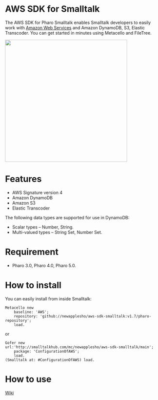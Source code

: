 AWS SDK for Smalltalk
=================

The AWS SDK for Pharo Smalltalk enables Smalltalk developers to easily work with [Amazon Web Services](http://aws.amazon.com/) and Amazon DynamoDB, S3, Elastic Transcoder. You can get started in minutes using Metacello and FileTree.

<img src="http://2.bp.blogspot.com/-3caM96eyEOM/VJ6S70lf-YI/AAAAAAAAARM/IvmnJdN0yp0/s1600/20141225howsmalltalkerworks.jpg" width="400"/>

# Features
* AWS Signature version 4
* Amazon DynamoDB
* Amazon S3
* Elastic Transcoder

The following data types are supported for use in DynamoDB:

* Scalar types – Number, String.
* Multi-valued types – String Set, Number Set.

# Requirement
  - Pharo 3.0, Pharo 4.0, Pharo 5.0.

# How to install

You can easily install from inside Smalltalk:

```smalltalk
Metacello new
    baseline: 'AWS';
    repository: 'github://newapplesho/aws-sdk-smalltalk:v1.7/pharo-repository';
    load.
```

or 

```smalltalk
Gofer new
url:'http://smalltalkhub.com/mc/newapplesho/aws-sdk-smalltalk/main';
    package: 'ConfigurationOfAWS';
    load.
(Smalltalk at: #ConfigurationOfAWS) load.
```

# How to use
[Wiki](https://github.com/newapplesho/aws-sdk-smalltalk/wiki)
